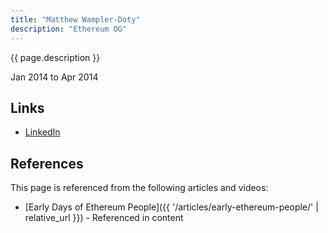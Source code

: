 ```yaml
---
title: "Matthew Wampler-Doty"
description: "Ethereum OG"
---
```


{{ page.description }}

Jan 2014 to Apr 2014

## Links
- [LinkedIn](https://www.linkedin.com/in/matthew-wampler-doty-42583b19/)

## References

This page is referenced from the following articles and videos:

- [Early Days of Ethereum People]({{ '/articles/early-ethereum-people/' | relative_url }}) - Referenced in content
